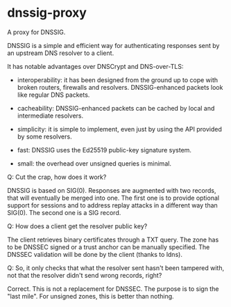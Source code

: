 dnssig-proxy
============

A proxy for DNSSIG.

DNSSIG is a simple and efficient way for authenticating responses sent
by an upstream DNS resolver to a client.

It has notable advantages over DNSCrypt and DNS-over-TLS:

- interoperability: it has been designed from the ground up to cope
with broken routers, firewalls and resolvers. DNSSIG-enhanced packets
look like regular DNS packets.

- cacheability: DNSSIG-enhanced packets can be cached by local and
intermediate resolvers.

- simplicity: it is simple to implement, even just by using the API
provided by some resolvers.

- fast: DNSSIG uses the Ed25519 public-key signature system.

- small: the overhead over unsigned queries is minimal.

Q: Cut the crap, how does it work?

DNSSIG is based on SIG(0). Responses are augmented with two records,
that will eventually be merged into one.
The first one is to provide optional support for sessions and to
address replay attacks in a different way than SIG(0). The second one
is a SIG record.

Q: How does a client get the resolver public key?

The client retrieves binary certificates through a TXT query. The
zone has to be DNSSEC signed or a trust anchor can be manually
specified. The DNSSEC validation will be done by the client (thanks to
ldns).

Q: So, it only checks that what the resolver sent hasn't been tampered
with, not that the resolver didn't send wrong records, right?

Correct. This is not a replacement for DNSSEC. The purpose is to sign the
"last mile". For unsigned zones, this is better than nothing.
